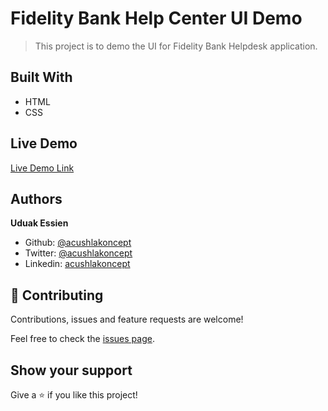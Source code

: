 # Fidelity Bank Help Center UI Demo

> This project is to demo the UI for Fidelity Bank Helpdesk application.

## Built With

- HTML
- CSS

## Live Demo

[Live Demo Link](#)

## Authors

**Uduak Essien**

- Github: [@acushlakoncept](https://github.com/acushlakoncept/)
- Twitter: [@acushlakoncept](https://twitter.com/acushlakoncept)
- Linkedin: [acushlakoncept](https://www.linkedin.com/in/acushlakoncept/)

## 🤝 Contributing

Contributions, issues and feature requests are welcome!

Feel free to check the [issues page](https://github.com/acushlakoncept/fidelity-helpdesk/issues).

## Show your support

Give a ⭐️ if you like this project!
